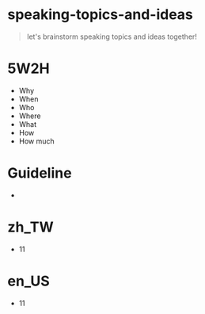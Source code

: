 # speaking-topics-and-ideas
> let's brainstorm speaking topics and ideas together!

# 5W2H
* Why
* When
* Who
* Where
* What
* How
* How much

# Guideline
* 

# zh_TW
* 11

# en_US
* 11
